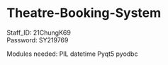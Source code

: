 # Theatre-Booking-System

Staff_ID: 21ChungK69   
Password: SY219769

Modules needed:
PIL
datetime
Pyqt5
pyodbc
